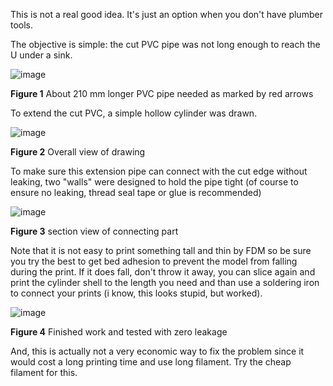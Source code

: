 This is not a real good idea. It's just an option when you don't have plumber tools. 

The objective is simple: the cut PVC pipe was not long enough to reach the U under a sink. 

![image](https://github.com/treesess/STEAMRELAY/assets/20311124/70440b43-a631-4330-9402-04cda47ac720)

**Figure 1** About 210 mm longer PVC pipe needed as marked by red arrows

To extend the cut PVC, a simple hollow cylinder was drawn. 

![image](https://github.com/treesess/STEAMRELAY/assets/20311124/6bfa553b-d35c-4adc-8a40-57848526c548)

**Figure 2** Overall view of drawing

To make sure this extension pipe can connect with the cut edge without leaking, two "walls" were designed to hold the pipe tight (of course to ensure no leaking, thread seal tape or glue is recommended)

![image](https://github.com/treesess/STEAMRELAY/assets/20311124/f2091518-acb8-4496-b538-f7f0e00f8a20)

**Figure 3** section view of connecting part

Note that it is not easy to print something tall and thin by FDM so be sure you try the best to get bed adhesion to prevent the model from falling during the print. If it does fall, don't throw it away, you can slice again and print the cylinder shell to the length you need and than use a soldering iron to connect your prints (i know, this looks stupid, but worked). 

![image](https://github.com/treesess/STEAMRELAY/assets/20311124/c0c1ca1f-7552-47fd-8893-773700712de4)

**Figure 4** Finished work and tested with zero leakage

And, this is actually not a very economic way to fix the problem since it would cost a long printing time and use long filament. Try the cheap filament for this. 


